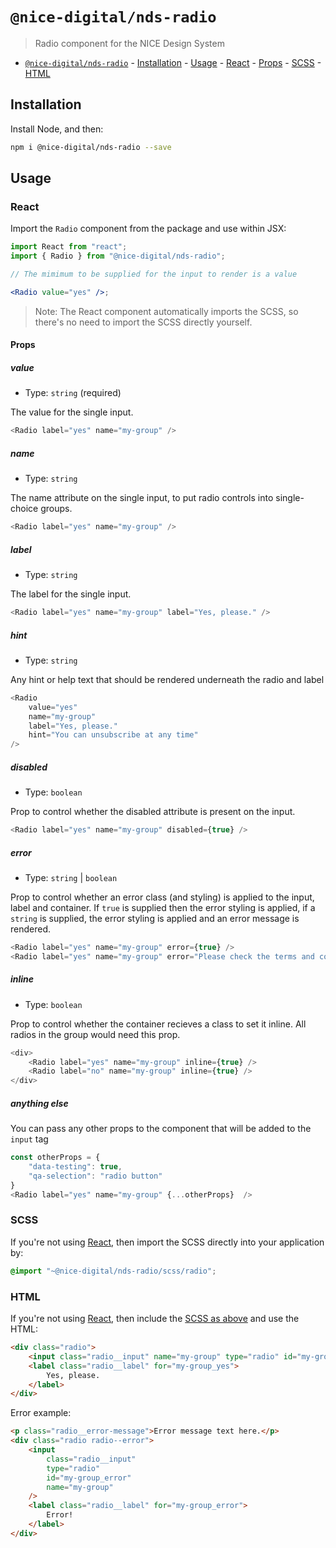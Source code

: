 # `@nice-digital/nds-radio`

> Radio component for the NICE Design System

- [`@nice-digital/nds-radio`](#nice-digitalradio) - [Installation](#installation) - [Usage](#usage) - [React](#react) - [Props](#props) - [SCSS](#scss) - [HTML](#html)

## Installation

Install Node, and then:

```sh
npm i @nice-digital/nds-radio --save
```

## Usage

### React

Import the `Radio` component from the package and use within JSX:

```jsx
import React from "react";
import { Radio } from "@nice-digital/nds-radio";

// The mimimum to be supplied for the input to render is a value

<Radio value="yes" />;
```

> Note: The React component automatically imports the SCSS, so there's no need to import the SCSS directly yourself.

#### Props

##### value

- Type: `string` (required)

The value for the single input.

```js
<Radio label="yes" name="my-group" />
```

##### name

- Type: `string`

The name attribute on the single input, to put radio controls into single-choice groups.

```js
<Radio label="yes" name="my-group" />
```

##### label

- Type: `string`

The label for the single input.

```js
<Radio label="yes" name="my-group" label="Yes, please." />
```

##### hint

- Type: `string`

Any hint or help text that should be rendered underneath the radio and label

```js
<Radio
	value="yes"
	name="my-group"
	label="Yes, please."
	hint="You can unsubscribe at any time"
/>
```

##### disabled

- Type: `boolean`

Prop to control whether the disabled attribute is present on the input.

```js
<Radio label="yes" name="my-group" disabled={true} />
```

##### error

- Type: `string` | `boolean`

Prop to control whether an error class (and styling) is applied to the input, label and container. If `true` is supplied then the error styling is applied, if a `string` is supplied, the error styling is applied and an error message is rendered.

```js
<Radio label="yes" name="my-group" error={true} />
<Radio label="yes" name="my-group" error="Please check the terms and conditions" />
```

##### inline

- Type: `boolean`

Prop to control whether the container recieves a class to set it inline. All radios in the group would need this prop.

```js
<div>
	<Radio label="yes" name="my-group" inline={true} />
	<Radio label="no" name="my-group" inline={true} />
</div>
```

##### anything else

You can pass any other props to the component that will be added to the `input` tag

```js
const otherProps = {
	"data-testing": true,
	"qa-selection": "radio button"
}
<Radio label="yes" name="my-group" {...otherProps}  />
```

### SCSS

If you're not using [React](#react), then import the SCSS directly into your application by:

```scss
@import "~@nice-digital/nds-radio/scss/radio";
```

### HTML

If you're not using [React](#react), then include the [SCSS as above](#scss) and use the HTML:

```html
<div class="radio">
	<input class="radio__input" name="my-group" type="radio" id="my-group_yes" />
	<label class="radio__label" for="my-group_yes">
		Yes, please.
	</label>
</div>
```

Error example:

```html
<p class="radio__error-message">Error message text here.</p>
<div class="radio radio--error">
	<input
		class="radio__input"
		type="radio"
		id="my-group_error"
		name="my-group"
	/>
	<label class="radio__label" for="my-group_error">
		Error!
	</label>
</div>
```
